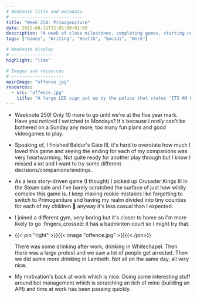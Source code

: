 ```yaml
---
# Weeknote title and metadata
# ---------------------------
title: "Week 250: Primogeniture"
date: 2025-08-11T22:05:00+01:00
description: "A week of close milestones, completing games, starting new games, working out inheritance, new gyms, lots of drinks, a large protest, and work sucking less."
tags: ["Games", "Writing", "Health", "Social", "Work"]

# Weeknote display
# ----------------
highlight: "lime"

# Images and resources
# --------------------
mainImage: "offence.jpg"
resources:
  - src: "offence.jpg"
    title: "A large LED sign put up by the police that states 'ITS AN OFFENCE TO SUPPORT A PROSCRIBED ORGANISATION'"
---
```


  * Weeknote 250! Only 10 more to go until we're at the five year mark. Have you noticed I switched to Mondays? It's because I _really_ can't be bothered on a Sunday any more, too many fun plans and good videogames to play.

  * Speaking of, I finished Baldur's Gate III, it's hard to overstate how much I loved this game and seeing the ending for each of my companions was very heartwarming. Not quite ready for another play through but I know I missed a _lot_ and I want to try some different decisions/companions/endings.

  * As a less story-driven game (I thought) I picked up Crusader Kings III in the Steam sale and I've barely scratched the surface of just how wildly complex this game is. I keep making rookie mistakes like forgetting to switch to Primogeniture and having my realm divided into tiny counties for each of my children :facepalm: anyway it's less casual than I expected.

  * I joined a different gym, very boring but it's closer to home so I'm more likely to go :fingers_crossed: it has a badminton court so I might try that.

  * {{< pin "right" >}}{{< image "offence.jpg" >}}{{< /pin>}}

    There was some drinking after work, drinking in Whitechapel. Then there was a large protest and we saw a lot of people get arrested. Then we did some more drinking in Lambeth. Not all on the same day, all very nice.

  * My motivation's back at work which is nice. Doing some interesting stuff around bot management which is scratching an itch of mine (building an API) and time at work has been passing quickly.
